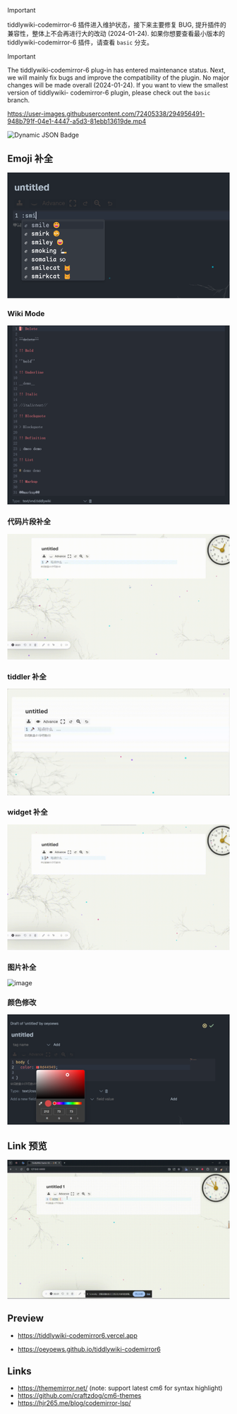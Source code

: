 > [!IMPORTANT]
> tiddlywiki-codemirror-6 插件进入维护状态，接下来主要修复 BUG, 提升插件的兼容性，整体上不会再进行大的改动 (2024-01-24). 如果你想要查看最小版本的 tiddlywiki-codemirror-6 插件，请查看 `basic` 分支。

> [!IMPORTANT]
> The tiddlywiki-codemirror-6 plug-in has entered maintenance status. Next, we will mainly fix bugs and improve the compatibility of the plugin. No major changes will be made overall (2024-01-24). If you want to view the smallest version of tiddlywiki- codemirror-6 plugin, please check out the `basic` branch.

https://user-images.githubusercontent.com/72405338/294956491-948b791f-04e1-4447-a5d3-81ebb13619de.mp4

<img alt="Dynamic JSON Badge" src="https://img.shields.io/badge/dynamic/json?url=https%3A%2F%2Fraw.githubusercontent.com%2Foeyoews%2Ftiddlywiki-codemirror6%2Fmain%2Fpackage.json&query=version&style=flat-square&logo=Codemirror&logoColor=white&label=codemirror&labelColor=black&color=black">

## Emoji 补全

![emoji](./assets/emoji.png)

### Wiki Mode

![wikimode](./assets/wiki-mode.png)

### 代码片段补全

![usersnippets](./assets/usersnippets.gif)

### tiddler 补全

![link](./assets/link.gif)

### widget 补全

![widget](./assets/widget.gif)

### 图片补全

![image](./assets/image.gif)

### 颜色修改

![color](./assets/color.png)

## Link 预览

![linkpreview](./assets/link-preview.gif)

## Preview

- https://tiddlywiki-codemirror6.vercel.app

- https://oeyoews.github.io/tiddlywiki-codemirror6

## Links

- https://thememirror.net/ (note: support latest cm6 for syntax highlight)
- https://github.com/craftzdog/cm6-themes
- https://hjr265.me/blog/codemirror-lsp/
